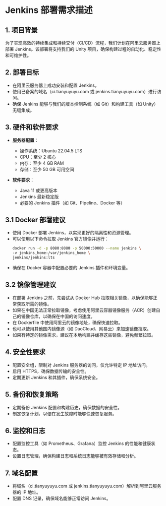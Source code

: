 # Jenkins 部署需求描述

## 1. 项目背景
为了实现高效的持续集成和持续交付（CI/CD）流程，我们计划在阿里云服务器上部署 Jenkins。该部署将支持我们的 Unity 项目，确保构建过程的自动化、稳定性和可维护性。

## 2. 部署目标
- 在阿里云服务器上成功安装和配置 Jenkins。
- 使用已备案的域名（ci.tianyuyuyu.com 或 jenkins.tianyuyuyu.com）进行访问。
- 确保 Jenkins 能够与我们的版本控制系统（如 Git）和构建工具（如 Unity）无缝集成。

## 3. 硬件和软件要求
- **服务器配置**：
  - 操作系统：Ubuntu 22.04.5 LTS
  - CPU：至少 2 核心
  - 内存：至少 4 GB RAM
  - 存储：至少 50 GB 可用空间

- **软件要求**：
  - Java 11 或更高版本
  - Jenkins 最新稳定版
  - 必要的 Jenkins 插件（如 Git、Pipeline、Docker 等）

## 3.1 Docker 部署建议
- 使用 Docker 部署 Jenkins，以实现更好的隔离性和资源管理。
- 可以使用以下命令拉取 Jenkins 官方镜像并运行：
  ```bash
  docker run -d -p 8080:8080 -p 50000:50000 --name jenkins \
  -v jenkins_home:/var/jenkins_home \
  jenkins/jenkins:lts
  ```
- 确保在 Docker 容器中配置必要的 Jenkins 插件和环境变量。

## 3.2 镜像管理建议
- 在部署 Jenkins 之前，先尝试从 Docker Hub 拉取相关镜像，以确保能够正常获取所需的镜像。
- 如果在中国无法正常拉取镜像，考虑使用阿里云容器镜像服务（ACR）创建自己的镜像仓库，以确保在中国的访问速度。
- 在 Dockerfile 中使用阿里云的镜像地址，确保快速拉取。
- 也可以使用其他国内镜像源（如 DaoCloud、网易云）来加速镜像拉取。
- 如果有特定的镜像需求，建议在本地构建并缓存这些镜像，避免频繁拉取。

## 4. 安全性要求
- 配置安全组，限制对 Jenkins 服务器的访问，仅允许特定 IP 地址访问。
- 启用 HTTPS，确保数据传输的安全性。
- 定期更新 Jenkins 和其插件，确保系统安全。

## 5. 备份和恢复策略
- 定期备份 Jenkins 配置和构建历史，确保数据的安全性。
- 制定恢复计划，以便在发生故障时能够快速恢复服务。

## 6. 监控和日志
- 配置监控工具（如 Prometheus、Grafana）监控 Jenkins 的性能和健康状态。
- 设置日志管理，确保构建日志和系统日志能够被有效存储和分析。

## 7. 域名配置
- 将域名（ci.tianyuyuyu.com 或 jenkins.tianyuyuyu.com）解析到阿里云服务器的 IP 地址。
- 配置 DNS 记录，确保域名能够正常访问 Jenkins。 